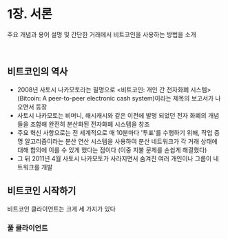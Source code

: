 # 1장. 서론

주요 개념과 용어 설명 및 간단한 거래에서 비트코인을 사용하는 방법을 소개

<br />

## 비트코인의 역사

- 2008년 사토시 나카모토라는 필명으로 <비트코인: 개인 간 전자화폐 시스템>(Bitcoin: A peer-to-peer electronic cash system)이라는 제목의 보고서가 나오면서 등장
- 사토시 나카모토는 비머니, 해시캐시와 같은 이전에 발명 되었던 전자 화폐의 개념들을 조합해 완전히 분산화된 전자화폐 시스템을 창조
- 주요 혁신 사항으로는 전 세계적으로 매 10분마다 '투표'를 수행하기 위해, 작업 증명 알고리즘이라는 분산 연산 시스템을 사용하여 분산 네트워크가 각 거래 상태에 대해 합의에 이를 수 있게 했다는 점이다 (이중 지불 문제를 손쉽게 해결했다)
- 그 뒤 2011년 4월 사토시 나카모토가 사라지면서 숨겨진 여러 개인이나 그룹이 네트워크를 개발

## 비트코인 시작하기

비트코인 클라이언트는 크게 세 가지가 있다

### 풀 클라이언트


